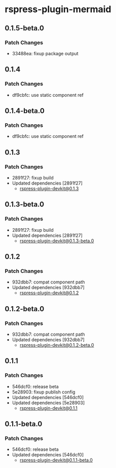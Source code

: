 # rspress-plugin-mermaid

## 0.1.5-beta.0

### Patch Changes

- 33488ea: fixup package output

## 0.1.4

### Patch Changes

- df9cbfc: use static component ref

## 0.1.4-beta.0

### Patch Changes

- df9cbfc: use static component ref

## 0.1.3

### Patch Changes

- 2891f27: fixup build
- Updated dependencies [2891f27]
  - rspress-plugin-devkit@0.1.3

## 0.1.3-beta.0

### Patch Changes

- 2891f27: fixup build
- Updated dependencies [2891f27]
  - rspress-plugin-devkit@0.1.3-beta.0

## 0.1.2

### Patch Changes

- 932dbb7: compat component path
- Updated dependencies [932dbb7]
  - rspress-plugin-devkit@0.1.2

## 0.1.2-beta.0

### Patch Changes

- 932dbb7: compat component path
- Updated dependencies [932dbb7]
  - rspress-plugin-devkit@0.1.2-beta.0

## 0.1.1

### Patch Changes

- 546dcf0: release beta
- 5e28903: fixup publish config
- Updated dependencies [546dcf0]
- Updated dependencies [5e28903]
  - rspress-plugin-devkit@0.1.1

## 0.1.1-beta.0

### Patch Changes

- 546dcf0: release beta
- Updated dependencies [546dcf0]
  - rspress-plugin-devkit@0.1.1-beta.0
